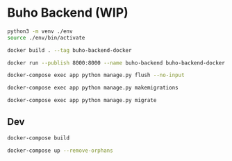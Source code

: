 # Buho Backend (WIP)

```bash
python3 -m venv ./env
source ./env/bin/activate
```

```bash
docker build . --tag buho-backend-docker
```

```bash
docker run --publish 8000:8000 --name buho-backend buho-backend-docker
```

```bash
docker-compose exec app python manage.py flush --no-input
```

```bash
docker-compose exec app python manage.py makemigrations
```

```bash
docker-compose exec app python manage.py migrate
```

## Dev

```bash
docker-compose build
```

```bash
docker-compose up --remove-orphans
```

